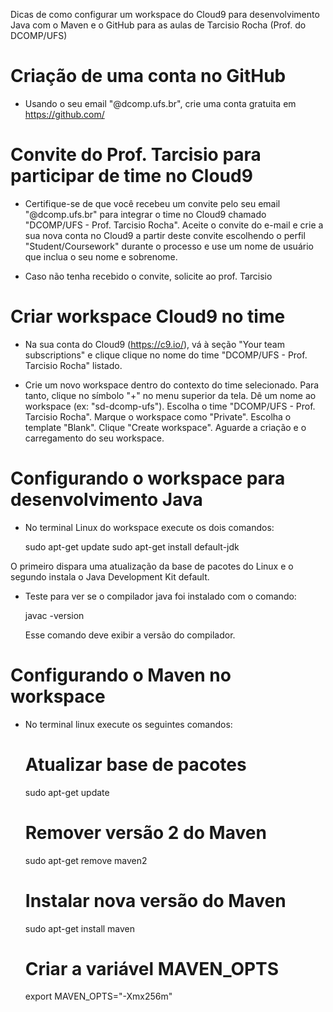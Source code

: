 Dicas de como configurar um workspace do Cloud9 para desenvolvimento Java com o Maven e o GitHub para as aulas de Tarcisio Rocha (Prof. do DCOMP/UFS)

# Criação de uma conta no GitHub

* Usando o seu email "@dcomp.ufs.br", crie uma conta gratuita em https://github.com/  

# Convite do Prof. Tarcisio para participar de time no Cloud9

* Certifique-se de que você recebeu um convite pelo seu email "@dcomp.ufs.br" para integrar o time no Cloud9 chamado "DCOMP/UFS - Prof. Tarcisio Rocha". Aceite o convite do e-mail e crie a sua nova conta no Cloud9 a partir deste convite escolhendo o perfil "Student/Coursework" durante o processo e use um nome de usuário que inclua o seu nome e sobrenome.

* Caso não tenha recebido o convite, solicite ao prof. Tarcisio

# Criar workspace Cloud9 no time  

* Na sua conta do Cloud9 (https://c9.io/), vá à seção "Your team subscriptions" e clique clique no nome do time "DCOMP/UFS - Prof. Tarcisio Rocha" listado.

* Crie um novo workspace dentro do contexto do time selecionado. Para tanto, clique no símbolo "+" no menu superior da tela.  Dê um nome ao workspace (ex: "sd-dcomp-ufs"). Escolha o time "DCOMP/UFS - Prof. Tarcisio Rocha". Marque o workspace como "Private". Escolha o template "Blank". Clique "Create workspace". Aguarde a criação e o carregamento do seu workspace.

# Configurando o workspace para desenvolvimento Java

* No terminal Linux do workspace execute os dois comandos:

    sudo apt-get update
    sudo apt-get install default-jdk

O primeiro dispara uma atualização da base de pacotes do Linux e o segundo instala o Java Development Kit default.

* Teste para ver se o compilador java foi instalado com o comando:

    javac -version
  
  Esse comando deve exibir a versão do compilador.
  
# Configurando o Maven no workspace  

* No terminal linux execute os seguintes comandos:

  # Atualizar base de pacotes
    sudo apt-get update
  # Remover versão 2 do Maven
    sudo apt-get remove maven2
  # Instalar nova versão do Maven
    sudo apt-get install maven
  # Criar a variável MAVEN_OPTS
    export MAVEN_OPTS="-Xmx256m"

  








